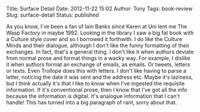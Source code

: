 Title: Surface Detail
Date: 2012-11-22 15:02
Author: Tony
Tags: book-review
Slug: surface-detail
Status: published

As you know, I've been a fan of Iain Banks since Karen at Uni lent me The Wasp Factory in maybe 1992. Looking in the library I saw a big fat book with a Culture style cover and so I borrowed it forthwith. I do like the Culture Minds and their dialogue, although I don't like the funny formatting of their exchanges. In fact, that's a general thing. I don't like it when authors deviate from normal prose and format things in a wacky way. For example, I dislike it when authors format an exchange of emails, as emails. Or tweets, letters or texts. Even Trollope does this with letters. I don't like having to parse a letter, noticing the date it was sent and the address etc. Maybe it's laziness, but I think actually it's that I like to know when I've ingested the requisite information. If it's conventional prose, then I know that I've got all the info because the information is digital. It's analogue information that I can't handle! This has turned into a big paragraph of rant, sorry about that.
